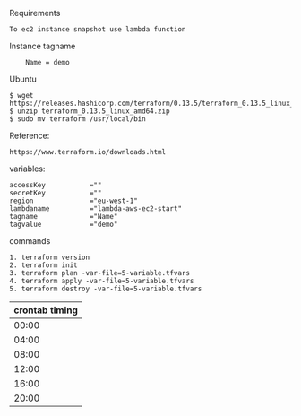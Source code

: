 Requirements

    To ec2 instance snapshot use lambda function

Instance tagname

        Name = demo

Ubuntu

    $ wget https://releases.hashicorp.com/terraform/0.13.5/terraform_0.13.5_linux_amd64.zip
    $ unzip terraform_0.13.5_linux_amd64.zip
    $ sudo mv terraform /usr/local/bin

Reference:

    https://www.terraform.io/downloads.html

variables:

    accessKey           =""
    secretKey           =""
    region              ="eu-west-1"
    lambdaname          ="lambda-aws-ec2-start"
    tagname             ="Name"
    tagvalue            ="demo"

commands

    1. terraform version
    2. terraform init
    3. terraform plan -var-file=5-variable.tfvars
    4. terraform apply -var-file=5-variable.tfvars
    5. terraform destroy -var-file=5-variable.tfvars


| crontab timing |
| --------------- |
| 00:00 | Daily |
| 04:00 | Daily | 
| 08:00 | Dialy |
| 12:00 | Daily |
| 16:00 | Daily |
| 20:00 | Daily |
